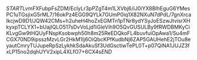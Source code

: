 $START$LvmFXFubpFsZDM/EclyLr3pPZgT4m1LXVbj6/iJ0iYX8BlhEguG6YMesPC1uTGsjixG5rML7/16okPz4EGG9QYLk7GUmP0iq1X82NXuN7dPdL/7gnXrcaIkcjwD9D1/JQW42CMs+h2uheH4hoZxEGMTn1pTNr8ydYSyJoESzwJtvisrXHkyxpTCLYX1+bUajIQLO517sDvVoLjd1iGleVih9O5QvGUSULBy9fRWDBMKyCiKLvgGw9tHQUyFNspKsobwph50h8m25ReEDQkoFL4buvfuiOpAwa1/Su4mFCGX70ND9ipsszMzvLGr2HkM1Ij6OiQbcKPfKudbNj6ZAP5GAUHehE2jTOu8eyautCmryTUJupeRpSzLykhkSdaAkuSf3UdGsctiwTePL0T+p07QiNA1JUJZ3fxLP15no2dqhUYV2xipL4XLfO7+6CX4s$END$